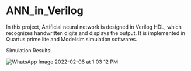 # ANN_in_Verilog
In this project, Artificial neural network is designed in Verilog HDL, which recognizes handwritten digits and displays the output. It is implemented in Quartus prime lite and Modelsim simulation softwares.

Simulation Results:

![WhatsApp Image 2022-02-06 at 1 03 12 PM](https://user-images.githubusercontent.com/89019323/164028062-9178935e-df66-4790-be56-c88e1fec42c5.jpeg)
